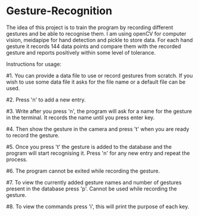 # Gesture-Recognition
The idea of this project is to train the program by recording different gestures and be able to recognise them.
I am using openCV for computer vision, meidapipe for hand detection and pickle to store data.
For each hand gesture it records 144 data points and compare them with the recorded gesture and reports positively within some level of tolerance.

Instructions for usage:

#1. You can provide a data file to use or record gestures from scratch. If you wish to use some data file it asks for the file name or a default file can be used.

#2. Press 'n' to add a new entry.

#3. Write after you press 'n', the program will ask for a name for the gesture in the terminal. It records the name until you press enter key.

#4. Then show the gesture in the camera and press 't' when you are ready to record the gesture.

#5. Once you press 't' the gesture is added to the database and the program will start recognising it. Press 'n' for any new entry and repeat the process.

#6. The program cannot be exited while recording the gesture.

#7. To view the currently added gesture names and number of gestures present in the database press 'p'. Cannot be used while recording the gesture.

#8. To view the commands press 'i', this will print the purpose of each key.
